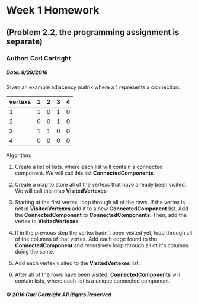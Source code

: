 # Week 1 Homework
## (Problem 2.2, the programming assignment is separate)

### Author: Carl Cortright
##### Date: 8/28/2016

Given an example adjacency matrix where a 1 represents a connection:

| vertexs | 1 | 2 | 3 | 4 |
| --- | --- | --- | --- | --- |
| 1 | 1 | 0 | 1 | 0 |
| 2 | 0 | 0 | 1 | 0 |
| 3 | 1 | 1 | 0 | 0 |
| 4 | 0 | 0 | 0 | 0 |

Algorithm:
1. Create a list of lists, where each list will contain a connected component. We will call this list **ConnectedComponents**

2. Create a map to store all of the vertexs that have already been visited. We will call this map **VisitedVertexes**

3. Starting at the first vertex, loop through all of the rows. If the vertex is not in **VisitedVertexes** add it to a new **ConnectedComponent** list. Add the **ConnectedComponent** to **ConnectedComponents**. Then, add the vertex to **VisitedVertexes**.

4. If in the previous step the vertex hadn't been visited yet, loop through all of the columns of that vertex. Add each edge found to the **ConnectedComponent** and recursively loop through all of it's columns doing the same.

5. Add each vertex visited to the **VisitedVertexes** list.

6. After all of the rows have been visited, **ConnectedComponents** will contain lists, where each list is a unique connected component.


##### &copy; 2016 Carl Cortright All Rights Reserved

